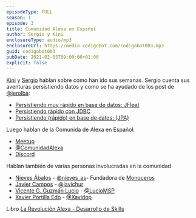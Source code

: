 ```yaml
---
episodeType: FULL
season: 1
episode: 3
title: Comunidad Alexa en Español
author: Sergio y Kini
enclosureType: audio/mp3
enclosureUrl: https://media.codigobot.com/codigobot003.mp3
guid: codigobot003
pubDate: 2021-02-05T09:00:00+01:00
explicit: false
---
```


[Kini](https://kinisoftware.com) y  [Sergio](https://sergiodelamo.com) hablan sobre como han ido sus semanas. Sergio cuenta sus aventuras persistiendo datos y como se ha ayudado de los post de [@jerolba](https://twitter.com/jerolba):

- [Persistiendo muy rápido en base de datos: JFleet](https://www.jerolba.com/persistiendo-muy-rapido-con-jfleet/)
- [Persistiendo rápido con JDBC](https://www.jerolba.com/persistiendo-rapido-con-jdbc/)
- [Persistiendo (rápido) en base de datos: (JPA)](https://www.jerolba.com/persistiendo-rapido-en-base-de-datos/)

Luego hablan de la Comunida de Alexa en Español:

- [Meetup](https://www.meetup.com/comunidad-alexa-espanol/)
- [@ComunidadAlexa](https://twitter.com/ComunidadAlexa)
- [Discord](https://bit.ly/alexa-es-unete)

Hablan también de varias personas involucradas en la comunidad

- [Nieves Ábalos](https://nieves.abalos.me) - [@nieves_as](https://twitter.com/nieves_as)- Fundadora de [Monoceros](https://www.monoceros.xyz)
- [Javier Campos](https://javiercampos.es) - [@javichur](https://twitter.com/javichur)
- [Vicente G. Guzmán Lucio](https://vicenteguzman.mx) - [@LucioMSP](https://twitter.com/LucioMSP)
- [Xavier Portilla Edo](https://xavidop.me) - [@Xavidop](https://twitter.com/Xavidop)

Libro [La Revolución Alexa - Desarrollo de Skills](https://www.amazon.es/Revolución-Alexa-Desarrollo-Skills-ebook/dp/B08R8X5QM5)
